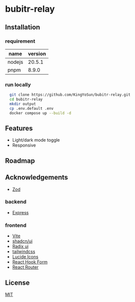# bubitr-relay

## Installation

### requirement

| name   | version |
| ------ | ------- |
| nodejs | 20.5.1  |
| pnpm   | 8.9.0   |

### run locally

```bash
  git clone https://github.com/KingYoSun/bubitr-relay.git
  cd bubitr-relay
  mkdir output
  cp .env.default .env
  docker compose up --build -d
```

## Features

- Light/dark mode toggle
- Responsive

## Roadmap

## Acknowledgements

- [Zod](https://zod.dev/)

### backend

- [Express](https://expressjs.com/en/guide/routing.html)

### frontend

- [Vite](https://ja.vitejs.dev/guide/)
- [shadcn/ui](https://ui.shadcn.com/)
- [Radix ui](https://www.radix-ui.com/primitives/docs/overview/introduction)
- [tailwindcss](https://tailwindcss.com/docs/installation)
- [Lucide Icons](https://lucide.dev/icons/)
- [React Hook Form](https://react-hook-form.com/docs)
- [React Router](https://reactrouter.com/en/main)

## License

[MIT](https://choosealicense.com/licenses/mit/)
